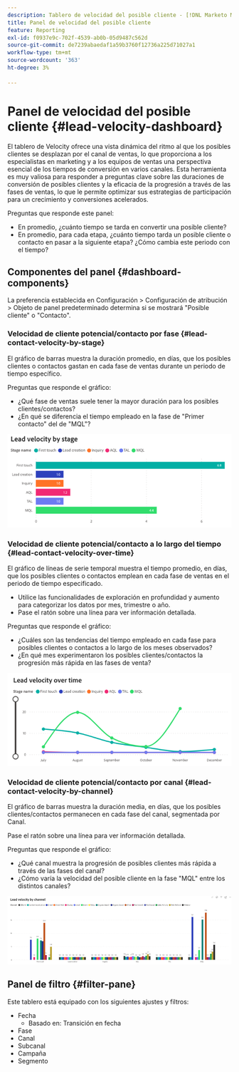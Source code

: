 ```yaml
---
description: Tablero de velocidad del posible cliente - [!DNL Marketo Measure] - Producto
title: Panel de velocidad del posible cliente
feature: Reporting
exl-id: f0937e9c-702f-4539-ab0b-05d9487c562d
source-git-commit: de7239abaedaf1a59b3760f12736a225d71027a1
workflow-type: tm+mt
source-wordcount: '363'
ht-degree: 3%

---
```


# Panel de velocidad del posible cliente {#lead-velocity-dashboard}

El tablero de Velocity ofrece una vista dinámica del ritmo al que los posibles clientes se desplazan por el canal de ventas, lo que proporciona a los especialistas en marketing y a los equipos de ventas una perspectiva esencial de los tiempos de conversión en varios canales. Esta herramienta es muy valiosa para responder a preguntas clave sobre las duraciones de conversión de posibles clientes y la eficacia de la progresión a través de las fases de ventas, lo que le permite optimizar sus estrategias de participación para un crecimiento y conversiones acelerados.

Preguntas que responde este panel:

* En promedio, ¿cuánto tiempo se tarda en convertir una posible cliente?
* En promedio, para cada etapa, ¿cuánto tiempo tarda un posible cliente o contacto en pasar a la siguiente etapa? ¿Cómo cambia este periodo con el tiempo?

## Componentes del panel {#dashboard-components}

La preferencia establecida en Configuración > Configuración de atribución > Objeto de panel predeterminado determina si se mostrará &quot;Posible cliente&quot; o &quot;Contacto&quot;.

### Velocidad de cliente potencial/contacto por fase {#lead-contact-velocity-by-stage}

El gráfico de barras muestra la duración promedio, en días, que los posibles clientes o contactos gastan en cada fase de ventas durante un periodo de tiempo específico.

Preguntas que responde el gráfico:

* ¿Qué fase de ventas suele tener la mayor duración para los posibles clientes/contactos?
* ¿En qué se diferencia el tiempo empleado en la fase de &quot;Primer contacto&quot; del de &quot;MQL&quot;?

![](assets/lead-velocity-dashboard-1.png)

### Velocidad de cliente potencial/contacto a lo largo del tiempo {#lead-contact-velocity-over-time}

El gráfico de líneas de serie temporal muestra el tiempo promedio, en días, que los posibles clientes o contactos emplean en cada fase de ventas en el periodo de tiempo especificado.

* Utilice las funcionalidades de exploración en profundidad y aumento para categorizar los datos por mes, trimestre o año.
* Pase el ratón sobre una línea para ver información detallada.

Preguntas que responde el gráfico:

* ¿Cuáles son las tendencias del tiempo empleado en cada fase para posibles clientes o contactos a lo largo de los meses observados?
* ¿En qué mes experimentaron los posibles clientes/contactos la progresión más rápida en las fases de venta?

![](assets/lead-velocity-dashboard-2.png)

### Velocidad de cliente potencial/contacto por canal {#lead-contact-velocity-by-channel}

El gráfico de barras muestra la duración media, en días, que los posibles clientes/contactos permanecen en cada fase del canal, segmentada por Canal.

Pase el ratón sobre una línea para ver información detallada.

Preguntas que responde el gráfico:

* ¿Qué canal muestra la progresión de posibles clientes más rápida a través de las fases del canal?
* ¿Cómo varía la velocidad del posible cliente en la fase &quot;MQL&quot; entre los distintos canales?

![](assets/lead-velocity-dashboard-3.png)

## Panel de filtro {#filter-pane}

Este tablero está equipado con los siguientes ajustes y filtros:

* Fecha
   * Basado en: Transición en fecha
* Fase
* Canal
* Subcanal
* Campaña
* Segmento
